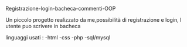 
Registrazione-login-bacheca-commenti-OOP

Un piccolo progetto realizzato da me,possibilità di registrazione e login, l utente puo scrivere in bacheca 

linguaggi usati :
-html
-css
-php
-sql/mysql

